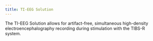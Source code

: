 ```yaml
---
title: TI-EEG Solution
---
```


The TI-EEG Solution allows for artifact-free, simultaneous high-density electroencephalography recording during stimulation with the TIBS-R system.
